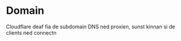 # Domain

Cloudflare deaf fia de subdomain DNS ned proxien, sunst kinnan si de clients ned connectn
